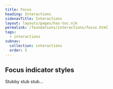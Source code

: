 ```yaml
---
title: Focus
heading: Interactions
sidenavTitle: Interactions
layout: layouts/pages/has-toc.njk
permalink: /foundations/interactions/focus.html
tags:
  - interactions
subnav:
  collection: interactions
  order: 5
---
```


<link rel="stylesheet"
      href="/assets/packages/@rhds/elements/elements/rh-table/rh-table-lightdom.css"
      data-helmet>

<script type="module" data-helmet>
  import '@rhds/elements/rh-table/rh-table.js';
</script>

## Focus indicator styles

Stubby stub stub...

